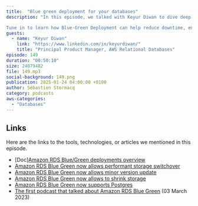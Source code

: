 ```yaml
---
title:  "Blue green deployment for your databases"
description: "In this episode, we talked with Keyur Diwan to dive deep into the concept of Blue-Green Deployment, particularly in the context of databases on AWS. We discuss the origins of this deployment strategy and how it has evolved to suit cloud environments. The conversation covers the benefits, challenges, and cost implications of implementing Blue-Green Deployment for stateful systems like databases, focusing on replication, schema changes, and the switchover process.

Tune in to learn how Blue-Green Deployment can help reduce downtime, enhance database performance, and simplify change management, as well as explore future trends that aim to make this deployment model more robust and user-friendly."
guests:
  - name: "Keyur Diwan"
    link: "https://www.linkedin.com/in/keyurdiwan/"
    title: "Principal Product Manager, AWS Relational Databases"
episode: 149
duration: "00:50:10" 
size: 24079482
file: 149.mp3	
social-background: 149.png
publication: 2025-01-24 04:00:00 +0100
author: Sébastien Stormacq
category: podcasts
aws-categories:
  - "Databases"
---
```


## Links

Here are the links to the tools, technologies, or articles we mentioned in this episode.

- [Doc][Amazon RDS Blue/Green deployments overview](https://docs.aws.amazon.com/AmazonRDS/latest/UserGuide/blue-green-deployments-overview.html)
- [Amazon RDS Blue Green now allows performant storage switchover](https://aws.amazon.com/about-aws/whats-new/2024/11/amazon-rds-blue-green-deployments-green-storage-performant-switchover/)
- [Amazon RDS Blue Green now allows minor version update](https://aws.amazon.com/about-aws/whats-new/2024/11/rds-blue-green-deployments-upgrade-rds-postgresql/)
- [Amazon RDS Blue Green now allows to shrink storage](https://aws.amazon.com/about-aws/whats-new/2024/11/amazon-rds-blue-green-deployments-storage-volume-shrink/)
- [Amazon RDS Blue Green now supports Postgres](https://aws.amazon.com/about-aws/whats-new/2023/10/amazon-rds-blue-green-deployments-aurora-rds-postgresql/)
- [The first podcast that talked about Amazon RDS Blue Green](https://podcasts.apple.com/us/podcast/episode-073-fully-managed-blue-green-deployments-in/id1574162669?i=1000602676634) (03 March 2023) 